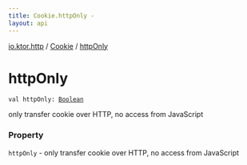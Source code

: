 ```yaml
---
title: Cookie.httpOnly - 
layout: api
---
```


<div class='api-docs-breadcrumbs'><a href="../index.html">io.ktor.http</a> / <a href="index.html">Cookie</a> / <a href="./http-only.html">httpOnly</a></div>

# httpOnly

<div class="signature"><code><span class="keyword">val </span><span class="identifier">httpOnly</span><span class="symbol">: </span><a href="https://kotlinlang.org/api/latest/jvm/stdlib/kotlin/-boolean/index.html"><span class="identifier">Boolean</span></a></code></div>

only transfer cookie over HTTP, no access from JavaScript

### Property

<code>httpOnly</code> - only transfer cookie over HTTP, no access from JavaScript
